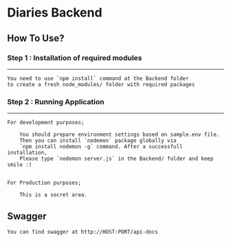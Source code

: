 # Diaries Backend 

## How To Use?

### Step 1 : Installation of required modules 

-------------------------------------------------
    You need to use `npm install` command at the Backend folder 
    to create a fresh node_modules/ folder with required packages
    
### Step 2 : Running Application 

-------------------------------------------------
    For development purposes;
    
        You should prepare environment settings based on sample.env file. 
        Then you can install `nodemon` package globally via 
        `npm install nodemon -g` command. After a successfull installation,
        Please type `nodemon server.js` in the Backend/ folder and keep smile :)

 
    For Production purposes;
    
        This is a secret area.
        
## Swagger
    You can find swagger at http://HOST:PORT/api-docs